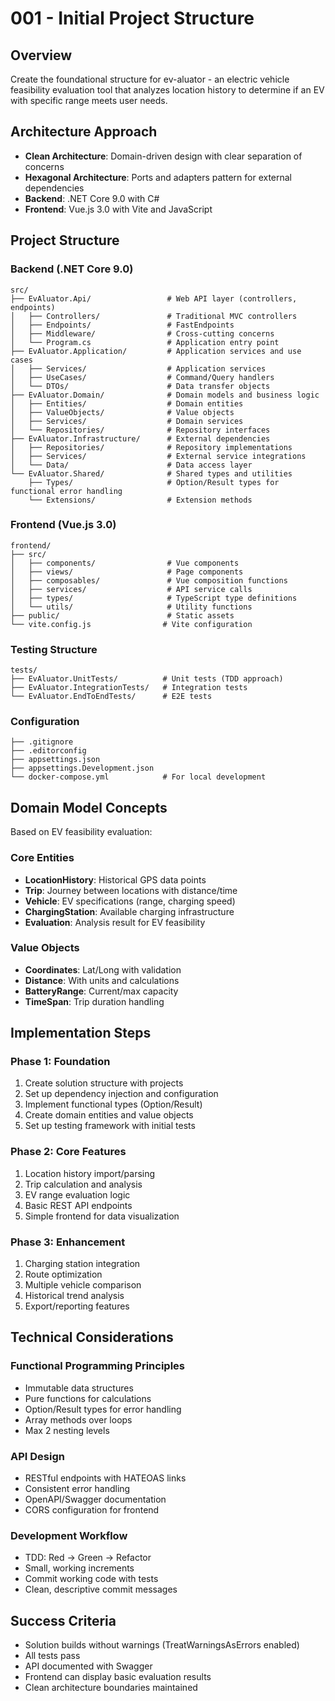 # 001 - Initial Project Structure

## Overview
Create the foundational structure for ev-aluator - an electric vehicle feasibility evaluation tool that analyzes location history to determine if an EV with specific range meets user needs.

## Architecture Approach
- **Clean Architecture**: Domain-driven design with clear separation of concerns
- **Hexagonal Architecture**: Ports and adapters pattern for external dependencies
- **Backend**: .NET Core 9.0 with C#
- **Frontend**: Vue.js 3.0 with Vite and JavaScript

## Project Structure

### Backend (.NET Core 9.0)
```
src/
├── EvAluator.Api/                 # Web API layer (controllers, endpoints)
│   ├── Controllers/               # Traditional MVC controllers
│   ├── Endpoints/                 # FastEndpoints
│   ├── Middleware/                # Cross-cutting concerns
│   └── Program.cs                 # Application entry point
├── EvAluator.Application/         # Application services and use cases
│   ├── Services/                  # Application services
│   ├── UseCases/                  # Command/Query handlers
│   └── DTOs/                      # Data transfer objects
├── EvAluator.Domain/              # Domain models and business logic
│   ├── Entities/                  # Domain entities
│   ├── ValueObjects/              # Value objects
│   ├── Services/                  # Domain services
│   └── Repositories/              # Repository interfaces
├── EvAluator.Infrastructure/      # External dependencies
│   ├── Repositories/              # Repository implementations
│   ├── Services/                  # External service integrations
│   └── Data/                      # Data access layer
└── EvAluator.Shared/              # Shared types and utilities
    ├── Types/                     # Option/Result types for functional error handling
    └── Extensions/                # Extension methods
```

### Frontend (Vue.js 3.0)
```
frontend/
├── src/
│   ├── components/                # Vue components
│   ├── views/                     # Page components
│   ├── composables/               # Vue composition functions
│   ├── services/                  # API service calls
│   ├── types/                     # TypeScript type definitions
│   └── utils/                     # Utility functions
├── public/                        # Static assets
└── vite.config.js                # Vite configuration
```

### Testing Structure
```
tests/
├── EvAluator.UnitTests/          # Unit tests (TDD approach)
├── EvAluator.IntegrationTests/   # Integration tests
└── EvAluator.EndToEndTests/      # E2E tests
```

### Configuration
```
├── .gitignore
├── .editorconfig
├── appsettings.json
├── appsettings.Development.json
└── docker-compose.yml            # For local development
```

## Domain Model Concepts
Based on EV feasibility evaluation:

### Core Entities
- **LocationHistory**: Historical GPS data points
- **Trip**: Journey between locations with distance/time
- **Vehicle**: EV specifications (range, charging speed)
- **ChargingStation**: Available charging infrastructure
- **Evaluation**: Analysis result for EV feasibility

### Value Objects
- **Coordinates**: Lat/Long with validation
- **Distance**: With units and calculations
- **BatteryRange**: Current/max capacity
- **TimeSpan**: Trip duration handling

## Implementation Steps

### Phase 1: Foundation
1. Create solution structure with projects
2. Set up dependency injection and configuration
3. Implement functional types (Option/Result)
4. Create domain entities and value objects
5. Set up testing framework with initial tests

### Phase 2: Core Features
1. Location history import/parsing
2. Trip calculation and analysis
3. EV range evaluation logic
4. Basic REST API endpoints
5. Simple frontend for data visualization

### Phase 3: Enhancement
1. Charging station integration
2. Route optimization
3. Multiple vehicle comparison
4. Historical trend analysis
5. Export/reporting features

## Technical Considerations

### Functional Programming Principles
- Immutable data structures
- Pure functions for calculations
- Option/Result types for error handling
- Array methods over loops
- Max 2 nesting levels

### API Design
- RESTful endpoints with HATEOAS links
- Consistent error handling
- OpenAPI/Swagger documentation
- CORS configuration for frontend

### Development Workflow
- TDD: Red → Green → Refactor
- Small, working increments
- Commit working code with tests
- Clean, descriptive commit messages

## Success Criteria
- Solution builds without warnings (TreatWarningsAsErrors enabled)
- All tests pass
- API documented with Swagger
- Frontend can display basic evaluation results
- Clean architecture boundaries maintained